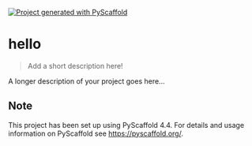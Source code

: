 <!-- These are examples of badges you might want to add to your README:
     please update the URLs accordingly

[![Built Status](https://api.cirrus-ci.com/github/<USER>/hello.svg?branch=main)](https://cirrus-ci.com/github/<USER>/hello)
[![ReadTheDocs](https://readthedocs.org/projects/hello/badge/?version=latest)](https://hello.readthedocs.io/en/stable/)
[![Coveralls](https://img.shields.io/coveralls/github/<USER>/hello/main.svg)](https://coveralls.io/r/<USER>/hello)
[![PyPI-Server](https://img.shields.io/pypi/v/hello.svg)](https://pypi.org/project/hello/)
[![Conda-Forge](https://img.shields.io/conda/vn/conda-forge/hello.svg)](https://anaconda.org/conda-forge/hello)
[![Monthly Downloads](https://pepy.tech/badge/hello/month)](https://pepy.tech/project/hello)
[![Twitter](https://img.shields.io/twitter/url/http/shields.io.svg?style=social&label=Twitter)](https://twitter.com/hello)
-->

[![Project generated with PyScaffold](https://img.shields.io/badge/-PyScaffold-005CA0?logo=pyscaffold)](https://pyscaffold.org/)

# hello

> Add a short description here!

A longer description of your project goes here...


<!-- pyscaffold-notes -->

## Note

This project has been set up using PyScaffold 4.4. For details and usage
information on PyScaffold see https://pyscaffold.org/.
